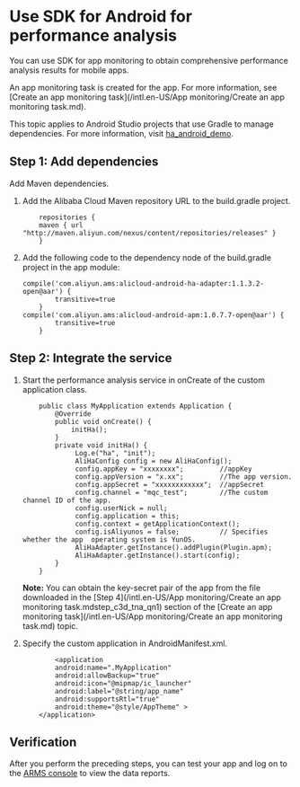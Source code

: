 # Use SDK for Android for performance analysis

You can use SDK for app monitoring to obtain comprehensive performance analysis results for mobile apps.

An app monitoring task is created for the app. For more information, see [Create an app monitoring task](/intl.en-US/App monitoring/Create an app monitoring task.md).

This topic applies to Android Studio projects that use Gradle to manage dependencies. For more information, visit [ha\_android\_demo](https://github.com/aliyun/alicloud-android-demo/tree/master/ha_android_demo).

## Step 1: Add dependencies

Add Maven dependencies.

1.  Add the Alibaba Cloud Maven repository URL to the build.gradle project.

    ```
        repositories {    
        maven { url "http://maven.aliyun.com/nexus/content/repositories/releases" }
        }
    ```

2.  Add the following code to the dependency node of the build.gradle project in the app module:

    ```
    compile('com.aliyun.ams:alicloud-android-ha-adapter:1.1.3.2-open@aar') {
            transitive=true
        }
    compile('com.aliyun.ams:alicloud-android-apm:1.0.7.7-open@aar') {
            transitive=true
        }
    ```


## Step 2: Integrate the service

1.  Start the performance analysis service in onCreate of the custom application class.

    ```
        public class MyApplication extends Application {
            @Override
            public void onCreate() {
                initHa();
            }
            private void initHa() {
                 Log.e("ha", "init");
                 AliHaConfig config = new AliHaConfig();
                 config.appKey = "xxxxxxxx";         //appKey
                 config.appVersion = "x.xx";         //The app version.
                 config.appSecret = "xxxxxxxxxxxx";  //appSecret
                 config.channel = "mqc_test";        //The custom channel ID of the app.
                 config.userNick = null;
                 config.application = this;
                 config.context = getApplicationContext();
                 config.isAliyunos = false;          // Specifies whether the app  operating system is YunOS.
                 AliHaAdapter.getInstance().addPlugin(Plugin.apm);
                 AliHaAdapter.getInstance().start(config);
            }
        }
    ```

    **Note:** You can obtain the key-secret pair of the app from the file downloaded in the [Step 4](/intl.en-US/App monitoring/Create an app monitoring task.mdstep_c3d_tna_qn1) section of the [Create an app monitoring task](/intl.en-US/App monitoring/Create an app monitoring task.md) topic.

2.  Specify the custom application in AndroidManifest.xml.

    ```
            <application
            android:name=".MyApplication"
            android:allowBackup="true"
            android:icon="@mipmap/ic_launcher"
            android:label="@string/app_name"
            android:supportsRtl="true"
            android:theme="@style/AppTheme" >
        </application>
    ```


## Verification

After you perform the preceding steps, you can test your app and log on to the [ARMS console](https://arms-intl.console.aliyun.com/#/home) to view the data reports.

